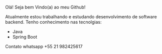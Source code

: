 Olá! Seja bem Vindo(a) ao meu Github! 

Atualmente estou trabalhando e estudando desenvolvimento de software backend.
Tenho conhecimento nas tecnolgias:

- Java
- Spring Boot

Contato whatsapp +55 21 982425617

